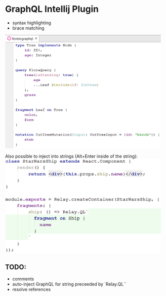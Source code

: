 # GraphQL Intellij Plugin

- syntax highlighting
- brace matching

![GraphQL Syntax Highlighting](images/graphql-file.png)

Also possible to inject into strings (Alt+Enter inside of the string):
![Injected into relay](images/in-relay.png)

## TODO:
- comments
- auto-inject GraphQL for string preceeded by `Relay.QL\``
- resolve references